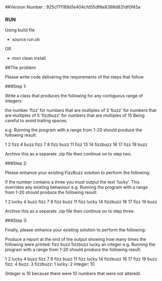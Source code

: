 ##Version Number : 925cf7f189d1e404cfd55df6e8398d831df0f45a



### RUN
Using build file 

- source run.sh

OR 

- mvn clean install


##The problem

Please write code delivering the requirements of the steps that follow. 

###Step 1:

Write a class that produces the following for any contiguous range of integers:

the number
‘fizz’ for numbers that are multiples of 3
‘buzz’ for numbers that are multiples of 5
‘fizzbuzz’ for numbers that are multiples of 15
Being careful to avoid trailing spaces.

e.g. Running the program with a range from 1-20 should produce the following result:

1 2 fizz 4 buzz fizz 7 8 fizz buzz 11 fizz 13 14 fizzbuzz 16 17 fizz 19 buzz

Archive this as a separate .zip file then continue on to step two.

###Step 2:

Please enhance your existing FizzBuzz solution to perform the following:

If the number contains a three you must output the text ‘lucky’. This overrides any existing behaviour
e.g. Running the program with a range from 1-20 should produce the following result:

1 2 lucky 4 buzz fizz 7 8 fizz buzz 11 fizz lucky 14 fizzbuzz 16 17 fizz 19 buzz

Archive this as a separate .zip file then continue on to step three.

###Step 3:

Finally, please enhance your existing solution to perform the following:

Produce a report at the end of the output showing how many times the following were printed:
fizz
buzz
fizzbuzz
lucky
an integer
e.g. Running the program with a range from 1-20 should produce the following result:

1 2 lucky 4 buzz fizz 7 8 fizz buzz 11 fizz lucky 14 fizzbuzz 16 17 fizz 19 buzz fizz: 4 buzz: 3 fizzbuzz: 1 lucky: 2 integer: 10

(Integer is 10 because there were 10 numbers that were not altered).

